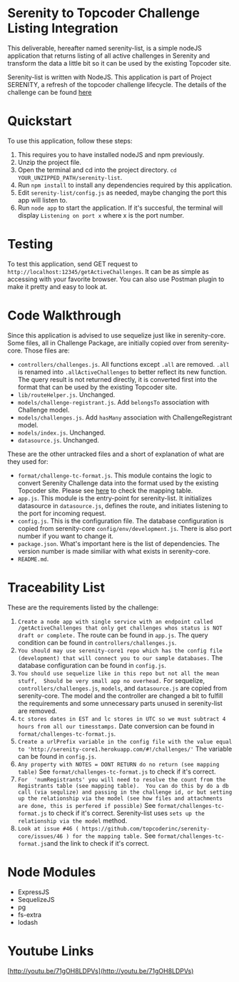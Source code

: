 # Serenity to Topcoder Challenge Listing Integration
This deliverable, hereafter named serenity-list, is a simple nodeJS application that returns listing of all active challenges in Serenity and transform the data a little bit so it can be used by the existing Topcoder site.

Serenity-list is written with NodeJS. This application is part of Project SERENITY, a refresh of the topcoder challenge lifecycle. The details of the challenge can be found [here](http://www.topcoder.com/challenge-details/30046414/?type=develop)

# Quickstart
To use this application, follow these steps:

1. This requires you to have installed nodeJS and npm previously.
2. Unzip the project file.
3. Open the terminal and cd into the project directory. `cd YOUR_UNZIPPED_PATH/serenity-list`.
4. Run `npm install` to install any dependencies required by this application.
5. Edit `serenity-list/config.js` as needed, maybe changing the port this app will listen to.
6. Run `node app` to start the application. If it's succesful, the terminal will display `Listening on port x` where x is the port number.

# Testing
To test this application, send GET request to `http://localhost:12345/getActiveChallenges`. It can be as simple as accessing with your favorite browser. You can also use Postman plugin to make it pretty and easy to look at.

# Code Walkthrough
Since this application is advised to use sequelize just like in serenity-core. Some files, all in Challenge Package, are initially copied over from serenity-core. Those files are:

* `controllers/challenges.js`. All functions except `.all` are removed. `.all` is renamed into `.allActiveChallenges` to better reflect its new function. The query result is not returned directly, it is converted first into the format that can be used by the existing Topcoder site.
* `lib/routeHelper.js`. Unchanged.
* `models/challenge-registrant.js`. Add `belongsTo` association with Challenge model.
* `models/challenges.js`. Add `hasMany` association with ChallengeRegistrant model.
* `models/index.js`. Unchanged.
* `datasource.js`. Unchanged.

These are the other untracked files and a short of explanation of what are they used for:

* `format/challenge-tc-format.js`. This module contains the logic to convert Serenity Challenge data into the format used by the existing Topcoder site. Please see [here](https://github.com/topcoderinc/serenity-core/issues/46) to check the mapping table.
* `app.js`. This module is the entry-point for serenity-list. It initializes datasource in `datasource.js`, defines the route, and initiates listening to the port for incoming request.
* `config.js`. This is the configuration file. The database configuration is copied from serenity-core `config/env/development.js`. There is also port number if you want to change it.
* `package.json`. What's important here is the list of dependencies. The version number is made similiar with what exists in serenity-core.
* `README.md`.

# Traceability List
These are the requirements listed by the challenge:

1. `Create a node app with single service with an endpoint called /getActiveChallenges that only get challenges whos status is NOT draft or complete.`
The route can be found in `app.js`. The query condition can be found in `controllers/challenges.js`.
2. `You should may use serenity-core1 repo which has the config file (development) that will connect you to our sample databases.`
The database configuration can be found in `config.js`.
3. `You should use sequelize like in this repo but not all the mean stuff,  Should be very small app no overhead.`
For sequelize, `controllers/challenges.js`, `models`, and `datasource.js` are copied from serenity-core. The model and the controller are changed a bit to fulfill the requirements and some unnecessary parts unused in serenity-list are removed.
4. `tc stores dates in EST and lc stores in UTC so we must subtract 4 hours from all our timesstamps.`
Date conversion can be found in `format/challenges-tc-format.js`.
5. `Create a urlPrefix variable in the config file with the value equal to 'http://serenity-core1.herokuapp.com/#!/challenges/'`
The variable can be found in `config.js`.
6. `Any property with NOTES = DONT RETURN do no return (see mapping table)`
See `format/challenges-tc-format.js` to check if it's correct.
7. `For  'numRegistrants' you will need to resolve the count from the Registrants table (see mapping table).  You can do this by do a db call (via sequlize) and passing in the challenge id, or but setting up the relationship via the model (see how files and attachments are done, this is perfered if possible)`
See `format/challenges-tc-format.js` to check if it's correct. Serenity-list uses `sets up the relationship via the model` method.
8. `Look at issue #46 ( https://github.com/topcoderinc/serenity-core/issues/46 ) for the mapping table.`
See `format/challenges-tc-format.js`and the link to check if it's correct.

# Node Modules
* ExpressJS
* SequelizeJS
* pg
* fs-extra
* lodash

# Youtube Links
[http://youtu.be/71gOH8LDPVs](http://youtu.be/71gOH8LDPVs)
